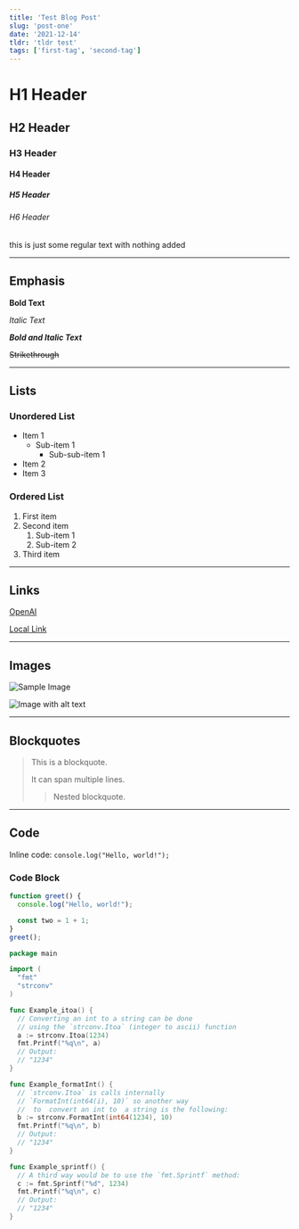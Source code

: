 ```yaml
---
title: 'Test Blog Post'
slug: 'post-one'
date: '2021-12-14'
tldr: 'tldr test'
tags: ['first-tag', 'second-tag']
---
```


# H1 Header

## H2 Header

### H3 Header

#### H4 Header

##### H5 Header

###### H6 Header

this is just some regular text with nothing added

---

## Emphasis

**Bold Text**

*Italic Text*

***Bold and Italic Text***

~~Strikethrough~~

---

## Lists

### Unordered List

- Item 1
  - Sub-item 1
    - Sub-sub-item 1
- Item 2
- Item 3

### Ordered List

1. First item
2. Second item
   1. Sub-item 1
   2. Sub-item 2
3. Third item

---

## Links

[OpenAI](https://www.openai.com)

[Local Link](/blog/markdown-syntax-test)

---

## Images

![Sample Image](https://ichef.bbci.co.uk/ace/standard/976/cpsprodpb/16620/production/_91408619_55df76d5-2245-41c1-8031-07a4da3f313f.jpg.webp "Placeholder Image")

![Image with alt text](https://ichef.bbci.co.uk/ace/standard/976/cpsprodpb/16620/production/_91408619_55df76d5-2245-41c1-8031-07a4da3f313f.jpg.webp "150x100 Placeholder")

---

## Blockquotes

> This is a blockquote.
> 
> It can span multiple lines.
> 
> > Nested blockquote.

---

## Code

Inline code: `console.log("Hello, world!");`

### Code Block

```javascript
function greet() {
  console.log("Hello, world!");

  const two = 1 + 1;
}
greet();
```

```go
package main

import (
  "fmt"
  "strconv"
)

func Example_itoa() {
  // Converting an int to a string can be done
  // using the `strconv.Itoa` (integer to ascii) function
  a := strconv.Itoa(1234)
  fmt.Printf("%q\n", a)
  // Output:
  // "1234"
}

func Example_formatInt() {
  // `strconv.Itoa` is calls internally
  // `FormatInt(int64(i), 10)` so another way
  //  to  convert an int to  a string is the following:
  b := strconv.FormatInt(int64(1234), 10)
  fmt.Printf("%q\n", b)
  // Output:
  // "1234"
}

func Example_sprintf() {
  // A third way would be to use the `fmt.Sprintf` method:
  c := fmt.Sprintf("%d", 1234)
  fmt.Printf("%q\n", c)
  // Output:
  // "1234"
}
```
